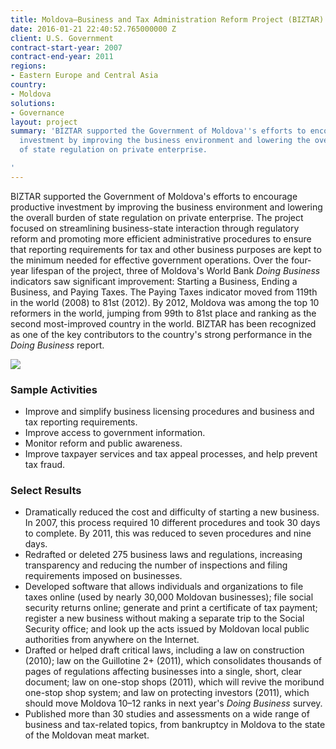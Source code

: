 ```yaml
---
title: Moldova—Business and Tax Administration Reform Project (BIZTAR)
date: 2016-01-21 22:40:52.765000000 Z
client: U.S. Government
contract-start-year: 2007
contract-end-year: 2011
regions:
- Eastern Europe and Central Asia
country:
- Moldova
solutions:
- Governance
layout: project
summary: 'BIZTAR supported the Government of Moldova''s efforts to encourage productive
  investment by improving the business environment and lowering the overall burden
  of state regulation on private enterprise.

'
---
```


BIZTAR supported the Government of Moldova's efforts to encourage productive investment by improving the business environment and lowering the overall burden of state regulation on private enterprise. The project focused on streamlining business-state interaction through regulatory reform and promoting more efficient administrative procedures to ensure that reporting requirements for tax and other business purposes are kept to the minimum needed for effective government operations. Over the four-year lifespan of the project, three of Moldova's World Bank _Doing Business_ indicators saw significant improvement: Starting a Business, Ending a Business, and Paying Taxes. The Paying Taxes indicator moved from 119th in the world (2008) to 81st (2012). By 2012, Moldova was among the top 10 reformers in the world, jumping from 99th to 81st place and ranking as the second most-improved country in the world. BIZTAR has been recognized as one of the key contributors to the country's strong performance in the _Doing Business_ report.

![][1]

###  Sample Activities

* Improve and simplify business licensing procedures and business and tax reporting requirements.
* Improve access to government information.
* Monitor reform and public awareness.
* Improve taxpayer services and tax appeal processes, and help prevent tax fraud.

###  Select Results

* Dramatically reduced the cost and difficulty of starting a new business. In 2007, this process required 10 different procedures and took 30 days to complete. By 2011, this was reduced to seven procedures and nine days.
* Redrafted or deleted 275 business laws and regulations, increasing transparency and reducing the number of inspections and filing requirements imposed on businesses.
* Developed software that allows individuals and organizations to file taxes online (used by nearly 30,000 Moldovan businesses); file social security returns online; generate and print a certificate of tax payment; register a new business without making a separate trip to the Social Security office; and look up the acts issued by Moldovan local public authorities from anywhere on the Internet.
* Drafted or helped draft critical laws, including a law on construction (2010); law on the Guillotine 2+ (2011), which consolidates thousands of pages of regulations affecting businesses into a single, short, clear document; law on one-stop shops (2011), which will revive the moribund one-stop shop system; and law on protecting investors (2011), which should move Moldova 10–12 ranks in next year's _Doing Business_ survey.
* Published more than 30 studies and assessments on a wide range of business and tax-related topics, from bankruptcy in Moldova to the state of the Moldovan meat market.

[1]: https://assetify-dai.com/projects/BIZTAR.jpg
